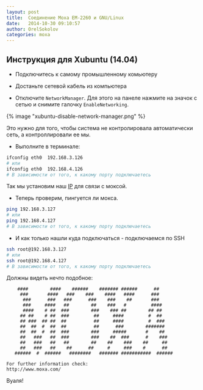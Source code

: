```yaml
---
layout: post
title:  Соединение Moxa EM-2260 и GNU/Linux
date:   2014-10-30 09:10:57
author: OrelSokolov
categories: moxa
---
```


## Инструкция для Xubuntu (14.04)

* Подключитесь к самому промышленному комьютеру
* Достаньте сетевой кабель из компьютера

* Отключите `NetworkManager`. Для этого на панеле нажмите на значок с сетью и
снимите галочку `EnableNetworking`.

{% image "xubuntu-disable-network-manager.png" %}

Это нужно для того, чтобы система не контролировала
автоматически сеть, а контроллировали ее мы.

* Выполните в терминале:

```bash
ifconfig eth0  192.168.3.126
# или
ifconfig eth0  192.168.4.126
# В зависимости от того, к какому порту подключаетесь
```

Так мы установим наш [IP](http://ru.wikipedia.org/wiki/IP-%D0%B0%D0%B4%D1%80%D0%B5%D1%81) для связи с моксой.

* Теперь проверим, пингуется ли мокса.

```bash
ping 192.168.3.127
# или
ping 192.168.4.127
# В зависимости от того, к какому порту подключаетесь
```

* И как только нашли куда подключаться - подключаемся по SSH

```bash
ssh root@192.168.3.127
# или
ssh root@192.168.4.127
# В зависимости от того, к какому порту подключаетесь
```

Должны видеть нечто подобное:

```
    ####        ####    ######    ####### ######      ##
     ###       ####   ###    ###    ####   ####      ###
      ###      ###   ###      ###    ###    ##       ###
      ###     ####   ##        ##    ###   #         ####
      ####    # ##  ###        ###    ### ##        ## ##
     ## ##    # ##  ###         ##     ####         #  ##
     ## ###  ## ##  ##          ##     ####         #  ###
     ##  ##  #  ##  ##          ##      ###        #######
     ##  ##  #  ##  ###        ###     #####       #    ##
     ##   ###   ##  ###        ###    ##  ###      #    ###
     ##   ###   ##   ##        ##    ##    ###    ##     ##
     ##   ###   ##    ##      ##     #     ###    #      ##
   ######  #  ######   ########   ####### ###########  ######

For further information check:
http://www.moxa.com/

```

Вуаля!
